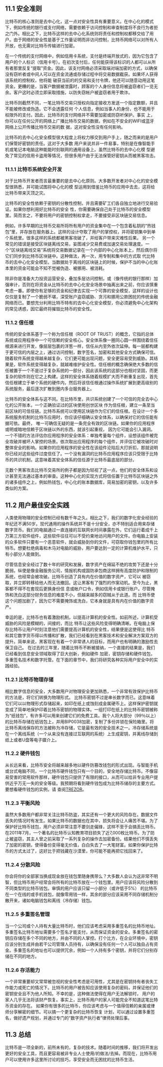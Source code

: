 ## 11.1 安全准则

比特币的核心准则是去中心化，这一点对安全性具有重要意义。在中心化的模式下，例如传统的银行或支付网络，需要依赖于访问控制和审查制度将不良行为者拒之门外。相比之下，比特币这样的去中心化系统则将责任和控制权都移交给了用户。由于网络的安全性是基于工作量证明而非访问控制，比特币网络可以对所有人开放，也无需对比特币传输进行加密。

在一个传统的支付网络中，例如信用卡系统，支付是终端开放式的，因为它包含了用户的个人标识（信用卡号）。在初次支付后，任何能获得该标识的人都可以从所有者那里反复“提取”资金。因此，该支付网络必须采取端对端加密的方式，以确保没有窃听者或中间人可以在资金流通或存储过程中将交易数据截获。如果坏人获得该系统的控制权，他将能 破获当前的的交易和支付令牌，他还可以随意动用这笔资金。更糟的是，当客户数据被泄露时，顾客的个人身份信息将被盗窃者们一览无余。客户这时必须立即采取措施，以防失窃帐户被盗窃者用于欺诈。

比特币则截然不同，一笔比特币交易只授权向指定接收方发送一个指定数额，并且不能被修改或伪造。它不会透露任何 个人信息，例如当事人的身份，也不能用于权限外的支付。因此，比特币的支付网络并不需要加密或防窃听保护。事实 上，你可以在任何公开的网络上广播比特币交易的数据，例如在不安全的WIFI或蓝牙网络上公开传播比特币交易的数 据，这对安全性没有任何影响。

比特币的去中心化安全模型很大程度上将权力移交到用户手上，随之而来的是用户们保管好密钥的责任。这对于大多数 用户来说并非一件易事，特别是在像智能手机或笔记本电脑这种能能时刻联网的通用设备上。虽然比特币的去中心化模 型避免了常见的信用卡盗用等情况，但很多用户由于无法保管好密钥从而被黑客攻击。

### 11.1.1 比特币系统安全开发

对于比特币开发者而言最重要的是去中心化原则。大多数开发者对中心化的安全模型很熟悉，并可能试图将中心化的模 型运用到借鉴比特币的应用中去去，这将给比特币带来灭顶之灾。

比特币的安全性依赖于密钥的分散性控制，并且需要矿工们各自独立地进行交易验证。如果你想利用好比特币的安全 性，你需要确保自己处于比特币的安全模型里。简而言之，不要将用户的密钥控制权拿走，不要接受非区块链交易信息。

例如，许多早期的比特币交易所将所有用户的资金集中在一个包含着私钥的“热钱包”里，并存放在服务器上。这样的设计夺取了用户的掌控权，并将密钥集中到单个系统里。很多这样的系统都被黑客攻破了，并给客户带来灾难性后果。 另一个常见的错误是接受区块链离线交易，妄图减少交易费或加速交易处理速度。一个“区块链离线交易”系统将交易数据记录在一个内部的中心化账本上，然后偶尔将它们同步到比特币区块链中。这种做法，再一次，用专制和集中的方式取 代比特币的去中心化安全模型。当数据处于离线的区块链上的时候，保护不当的中心化账本里的资金可能会不知不觉被伪造、被挪用、被消耗。

除非你是准备大力投资运营安全，叠加多层访问控制，或（像传统的银行那样）加强审计，否则在将资金从比特币的去中心化安全场景中抽离出来之前，你应该慎重考虑一番。即使你有足够的资金和纪律去实现一个可靠的安全模型，这样的设计也仅仅是复制了一个脆弱不堪，深受账户盗窃威胁、贪污和挪用公款困扰的传统金融网络而已。要想充分利用比特币特有的去中心化安全模型，你必须避免中心化架构的常见诱惑，因它最终将摧毁比特币的安全性。

### 11.1.2 信任根

传统的安全体系基于一个称为信任根（ROOT OF TRUST）的概念，它指的总体系统或应用程序中一个可信赖的安全核心。安全体系像一圈同心圆一样围绕着信任根源来进行开发，像层层包裹的洋葱一样，信任从内至外依次延伸。每一层都构建于更可信的内层之上，通过访问控制，数字签名，加密和其他安全方式确保可信。随着软件系统变得越来越复杂，它们更可能出现问题，安全更容易受到威胁。其结果是，软件系统变得越复杂，就越难维护安全性。信任根的概念确保绝大多数的信任被置于一个不是过于复杂系统的一部分，因此该系统的这部分也相对坚固，而更复杂的软件则在它之上构建。这样的安全体系随着规模扩大而不断重复出现，首先信任根建立于单个系统的硬件内，然后将该信任根通过操作系统扩展到更高级别的系统服务，最后逐次扩散到圈内多台服务器上。

比特币的安全体系与这不同。在比特币里，共识系统创建了一个可信的完全去中心化的公开账本，一个正确验证过的区块使用创世区块 作为信任根，建立一条至当前区块的可信任链。比特币系统可以使用区块链作为它们的信任根。在设计一个多系统服务机制的比特币应用时，你应该仔细确认安全体系，以确保对它的信任能有据可依。最终， 唯一可确信无疑的是一条完全有效的区块链。如果你的应用程序或明或暗地信赖于区块链以外的东西，就该引起重视， 因为它可能会引入漏洞。一个不错的方法评估你应用程序的安全体系：单独考量每个组件，设想该组件被完全攻破并被坏人掌控的场景。依次取出应用程序的每个组件，并评估它被攻破时对整体安全的影响。如果你的应用程序的安全性在该组件沦陷后大打折扣，那就说明你已经对这些组件过度信任了。一个没有漏洞的比特币应用程序应该只受限于比特币的共识机制，这意味着其安全体系的信任源于比特币最底层的部分。

无数个黑客攻击比特币交易所的例子都是因为轻视了这一点，他们的安全体系和设计甚至无法通过基本的审查。这种中心化的实现方式将信任置于比特币区块链之外的诸多组件之上，例如热钱包，中心化的账本数据库，简易加密的密钥，以及许多类似的方案。

## 11.2 用户最佳安全实践

人类使用物理的安全控制已经有数千年之久。相比之下，我们的数字化安全经验的年纪还不满50岁。现代通用的操作系统并不是十分安全，亦不特别适合用来存储数字货币。我们的电脑通过一直连接的互联网长时间暴露在外，它们运行着成千上万第三方软件组件，这些软件往往可以不受约束地访问用户的文件。你电脑上安装的众多软件只要有一个恶意软件，就会威胁到你的文件，可窃取你钱包里的所有比特币。想要杜绝病毒和木马对电脑的威胁，用户要达到一定的计算机维护水平，只有小部分人能做到。

尽管信息安全经过了数十年的研究和发展，数字资产在绵延不绝的攻势下还是十分脆弱。纵使是像金融服务公司，情报机构或国防承包商这样拥有高度防护和限制的系统，也经常会被攻破。比特币创造了具有内在价值的数字资产，它可以 被窃取，并立即转移给他人而无法撤回。这让黑客有了强烈的作案动机。至今为止，黑客都不得不在套现后更换身份信 息或帐户口令，例如信用卡或银行账户。尽管掩饰和洗白这部分财务信息的难度不小，但越来越多的窃贼从于此道。而 比特币使这个问题加剧了，因为它不需要掩饰或洗白，它本身就是具有内在价值的数字资产。

幸运的是，比特币也有着激励机制，以提高计算机的安全性。如前所述，计算机受威胁的风险是模糊的，间接的，而比 特币让这些风险变得明确清晰。在电脑上保存比特币让用户时刻注意他们需要提高计算机的安全性，结果便是这使得比 特币和其它数字货币得以传播和扩散，我们已经看到在黑客技术和安全解决方案双方的提升。简单来说，黑客现在有着一个非常诱人的目标，而用户也有明确的激励性去保卫自己。 在过去的三年里，随着比特币不断被接纳，一个直接的结果是，我们已经看到信息安全领域取得了巨大创新，例如硬件 加密，密钥存储和硬件钱包，多重签名技术和数字托管。在下面的章节中，我们将研究各种实际用户安全中的实践经验。

### 11.2.1 比特币物理存储

相比数字信息的安全，大多数用户对物理安全更加熟悉，一个非常有效保护比特币的方法是，将它们转换为物理形式。 比特币密钥不过是串长数字而已。这意味着它们可以以物理形式存储起来，如印在纸上或蚀刻成金属硬币上。这样保护密钥就变成了简单地保护印着比特币密钥的物理实体。一组打印在纸上的比特币密钥被称为“纸钱包”，有许多可以用来创建它们的免费工具。我个人将大部分（99％以上）的比特币存储在纸钱包上，并用BIP0038加密，复制了多份并锁在保险箱里。将比特币离线保存的方法被称为冷存储，它是最有效的安全技术之一。冷存储系统是在一个离线系统（一个从来没有连接过互联网的系统）上生成密钥，并离线存储到纸上或者U盘等电子媒介上。

### 11.2.2 硬件钱包

从长远来看，比特币安全将越来越多地以硬件防篡改钱包的形式出现。与智能手机或台式电脑不同，一个比特币硬件钱包只有一个目的，安全地存储比特币。不像容易受害的常用软件那样，硬件钱包只提供了有限的接口，从而可以给非专业用户提供近乎万无一失的安全等级。我预期将看到硬件钱包成为比特币储存的主要方式。要想看硬件钱包的实例，请 查阅[TREZOR](https://trezor.io/)。

### 11.2.3 平衡风险

虽然大多数用户都非常关注比特币防盗，其实还有一个更大的风险存在。数据文件丢失的情况时有发生。如果比特币的数据也在其中，损失将会让人痛苦不堪。为了保护好比特币钱包，用户必须非常注意不要剑走偏锋，这样不至于会搞丢比特币。在2011年7月，一个著名的比特币认知教育项目损失了近7,000枚比特币。为了防止被盗窃，其主人曾之前采取了一系列复杂的操作去加密备份。结果他们不慎丢失了加密的密钥，使得备份变得毫无价值，白白失去了一大笔财富。如果你保护比特币的方式太过了，这好比于把钱藏在沙漠里，你可能不能再把它找回来了。

### 11.2.4 分散风险

你会将你的全部家当换成现金放在钱包里随身携带么？大多数人会认为这非常不明智，但比特币用户经常会将所有的比特币放在一个钱包里。用户应该将风险分散到不同类型的比特币钱包。审慎的用户应该只留一小部分（或许低于5%） 的比特币在一个在线的或手机钱包，就像零用钱一样，其余的部分应该采用不同存储机制分散开来，诸如电脑钱包和离线（冷存储）钱包。

### 11.2.5 多重签名管理

当一个公司或个人持有大量比特币时，他们应该考虑采用多重签名的比特币地址。多重签名比特币地址需要多个签名才能支付，从而保证资金的安全。多重签名的密钥应存储在多个不同的地方，并由不同的人掌控。打个比方，在企业环境中，密钥应该分别生成并由若干公司管理人员持有，以确保没有任何一个人可以独自占有资金。多重签名的地址也可以提供冗余，例如一个人持有多个密钥，并将它们分别存储在不同的地方。

### 11.2.6 存活能力

一个非常重要却又常常被忽视的安全性考虑是可用性，尤其是在密钥持有者丧失工作能力或死亡的情况下。比特币的用户被告知应该使用复杂的密码，并保证他们的密钥安全且不为他人所知。不幸的是，这种做法使得在用户无法解锁时， 用户的家人几乎无法将该财产恢复。事实上，比特币用户的家人可能完全不知道这笔比特币资金的存在。 如果你有很多的比特币，你应该考虑与一个值得信赖的亲属或律师分享解密的细节。可以搞一个更复杂的比特币恢复 计划，可以通过设置多重签名，做好遗产规划，并通过专门的“数字资产执行者”律师处理后事。

## 11.3 总结

比特币是一项全新的，前所未有的，复杂的技术。随着时间的推移，我们将开发出更好的安全工具，而且更容易被非专业人士使用/的做法/去掉。而现在，比特币用户可以使用许多这里所讨论的技巧，享受安全而无困扰的比特币生活。